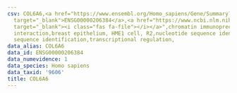 ```yaml
---
csv: COL6A6,<a href="https://www.ensembl.org/Homo_sapiens/Gene/Summary?db=core;g=ENSG00000206384"
  target="_blank">ENSG00000206384</a>,<a href="https://www.ncbi.nlm.nih.gov/pubmed/22863008"
  target="_blank"><i class="fas fa-file"></i></a>",chromatin immunoprecipitation assay,direct
  interaction,breast epithelium, HME1 cell, R2,nucleotide sequence identification,nucleotide
  sequence identification,transcriptional regulation,
data_alias: COL6A6
data_id: ENSG00000206384
data_numevidence: 1
data_species: Homo sapiens
data_taxid: '9606'
title: COL6A6
---
```

